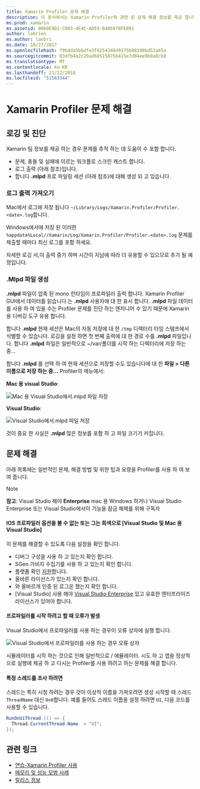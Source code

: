 ```yaml
---
title: Xamarin Profiler 문제 해결
description: 이 문서에서는 Xamarin Profiler와 관련 된 문제 해결 정보를 제공 합니다. 관련 항목 로깅 및 진단, IDE 및 기타 항목을 설명 합니다.
ms.prod: xamarin
ms.assetid: 0060E9D1-C003-4E4C-ADE8-B406978FE891
author: lobrien
ms.author: laobri
ms.date: 10/27/2017
ms.openlocfilehash: f9b4da5b6dfe3f0254340d9175b08198bd52a45a
ms.sourcegitcommit: 03dfb4a2c20ad68515875b415e7d84ee9b0a8cb8
ms.translationtype: MT
ms.contentlocale: ko-KR
ms.lasthandoff: 11/12/2018
ms.locfileid: "51563344"
---
```

# <a name="xamarin-profiler-troubleshooting"></a>Xamarin Profiler 문제 해결

## <a name="logging-and-diagnostics"></a>로깅 및 진단

Xamarin 팀 정보를 제공 하는 경우 문제를 추적 하는 데 도움이 수 포함 합니다.

- 문제, 충돌 및 실패에 이르는 워크플로 스크린 캐스트 합니다.
- 로그 출력 (아래 참조)입니다.
- 합니다 **.mlpd** 프로 파일링 세션 (아래 참조)에 대해 생성 되 고 있습니다.

### <a name="getting-log-outputs"></a>로그 출력 가져오기

Mac에서 로그에 저장 됩니다 `~/Library/Logs/Xamarin.Profiler/Profiler.<date>.log`합니다.

Windows에서에 저장 된 이러한 `%appdata%Local//Xamarin/Log/Xamarin.Profiler/Profiler.<date>.log` 문제를 제출할 때마다 최신 로그를 포함 하세요.

자세한 로깅 서,이 출력 증가 하며 시간이 지남에 따라 더 유용할 수 있으므로 추가 될 예정입니다.

<a name="gen_mlpd" />

### <a name="generating-mlpd-files"></a>.Mlpd 파일 생성

**.mlpd** 파일이 압축 된 mono 런타임이 프로파일러 출력 합니다. Xamarin Profiler GUI에서 데이터를 읽습니다.는 **.mlpd** 사용자에 대 한 표시 합니다. **.mlpd** 파일 데이터를 사용 하 여 있을 수는 Profiler 문제를 진단 하는 엔지니어 수 있기 때문에 Xamarin 용 디버깅 도구 유용 합니다.

합니다 **.mlpd** 현재 세션은 Mac의 자동 저장에 대 한 `/tmp` 디렉터리 타임 스탬프에서 식별할 수 있습니다. 로깅을 설정 하면 첫 번째 출력에 대 한 경로 수를 **.mlpd** 파일입니다. 합니다 **.mlpd** 파일은 일반적으로 ~/var/폴더를 시작 하는 디렉터리에 저장 하는 중...

합니다 **.mlpd** 를 선택 하 여 현재 세션으로 저장할 수도 있습니다에 대 한 **파일 > 다른 이름으로 저장 하는 중...** Profiler의 메뉴에서:

**Mac 용 visual Studio**:

![](troubleshooting-images/image17.png "Mac 용 Visual Studio에서.mlpd 파일 저장")

**Visual Studio**:

![](troubleshooting-images/image17-vs.png "Visual Studio에서.mlpd 파일 저장")

것이 중요 한 사실은 **.mlpd** 많은 정보를 포함 하 고 파일 크기가 커집니다.

## <a name="troubleshooting"></a>문제 해결

아래 목록에는 일반적인 문제, 해결 방법 및 위한 팁과 요령을 Profiler를 사용 하 여 보여 줍니다.

> [!NOTE]
> **참고**: Visual Studio 해야 **Enterprise** mac 용 Windows 하거나 Visual Studio Enterprise 또는 Visual Studio에서이 기능을 잠금 해제를 위해 구독자

#### <a name="i-cant-see-the-ios-profiler-option-or-it-is-greyed-out-visual-studio-and-visual-studio-for-mac"></a>IOS 프로파일러 옵션을 볼 수 없는 또는 그는 회색으로 [Visual Studio 및 Mac 용 Visual Studio]

이 문제를 해결할 수 있도록 다음 설정을 확인 합니다.

- 디버그 구성을 사용 하 고 있는지 확인 합니다.
- SGen 가비지 수집기를 사용 하 고 있는지 확인 합니다.
- 플랫폼 확인 [지원](~/tools/profiler/index.md#Profiler_Support)합니다.
- 올바른 라이선스가 있는지 확인 합니다.
- 와 올바르게 인증 된 로그온 했는지 확인 합니다.
- [Visual Studio] 사용 해야 [Visual Studio Enterprise](https://visualstudio.microsoft.com/vs/enterprise/) 있고 유효한 엔터프라이즈 라이선스가 있어야 합니다.

#### <a name="i-get-an-error-when-i-try-to-launch-the-profiler"></a>프로파일러를 시작 하려고 할 때 오류가 발생

Visual Studio에서 프로파일러를 사용 하는 경우이 오류 상자에 실행 합니다.

![](troubleshooting-images/error.png "Visual Studio에서 프로파일러를 사용 하는 경우 오류 상자")

시뮬레이터를 시작 하는 것으로 인해 일반적으로 / 에뮬레이터. 시도 하 고 앱을 정상적으로 실행에 제공 하 고 다시는 Profiler를 사용 하려고 하는 문제를 해결 합니다.

#### <a name="to-watch-a-specific-thread"></a>특정 스레드를 조사 하려면

스레드는 특히 시청 하려는 경우 것이 이상적 이름을 가져오려면 생성 시작할 때 스레드 `ThreadName` 대신 `0x0`합니다. 예를 들어도 스레드 이름을 설정 하려면 `UI`, 다음 코드를 사용할 수 있습니다.

```csharp
RunOnUiThread (() => {
  Thread.CurrentThread.Name  = "UI";
});
```

## <a name="related-links"></a>관련 링크

- [연습-Xamarin Profiler 사용](~/tools/profiler/index.md)
- [메모리 및 성능 모범 사례](~/cross-platform/deploy-test/memory-perf-best-practices.md)
- [릴리스 정보](https://developer.xamarin.com/releases/profiler/preview/)
